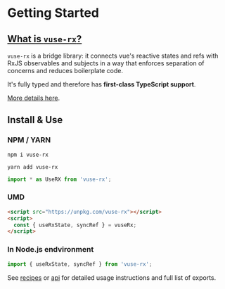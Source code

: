 # Getting Started

## [What is `vuse-rx`?](/guide/)

`vuse-rx` is a bridge library:
it connects vue's reactive states and refs with RxJS observables and subjects
in a way that enforces separation of concerns and reduces boilerplate code.

It's fully typed and therefore has **first-class TypeScript support**.

[More details here](/guide/).

## Install & Use

### NPM / YARN
`npm i vuse-rx`

`yarn add vuse-rx`

```ts
import * as UseRX from 'vuse-rx';
```

### UMD

```html
<script src="https://unpkg.com/vuse-rx"></script>
<script>
  const { useRxState, syncRef } = vuseRx;
</script>
```

### In Node.js endvironment

```ts
import { useRxState, syncRef } from 'vuse-rx';
```

See [recipes](/recipes/counter) or [api](/api/use-rx-state) for detailed usage instructions and full list of exports.
